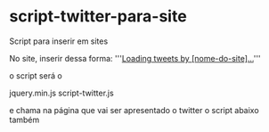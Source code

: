# script-twitter-para-site
Script para inserir em sites

No site, inserir dessa forma:
'''<a class="twitter-timeline" href="https://twitter.com/twitterapi" data-tweet-limit="3" data-theme="dark" data-link-color="#57C8EB" data-widget-id="" data-chrome="noheader nofooter noscrollbar noborders transparent">Loading tweets by [nome-do-site]...</a>'''

o script será o 

jquery.min.js
script-twitter.js

e chama na página que vai ser apresentado o twitter o script abaixo também

<script type="text/javascript">
        jQuery(document).ready(function() {
            Layout.initTwitter();
        });
    </script>
    
    

